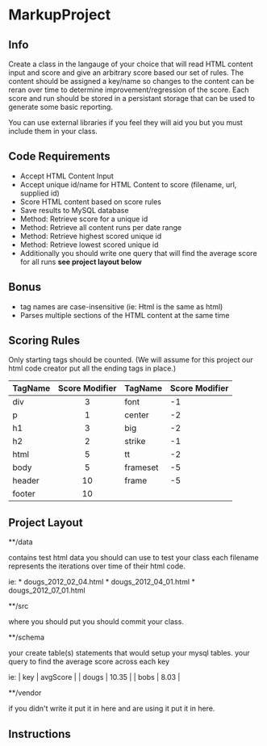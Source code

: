 MarkupProject
=============

Info
----
Create a class in the langauge of your choice that will read HTML content input and score and give 
an arbitrary score based our set of rules. The content should be assigned a key/name so changes to the content can be reran over time
to determine improvement/regression of the score. Each score and run should be stored in a persistant
storage that can be used to generate some basic reporting. 

You can use external libraries if you feel they will aid you but you must include them in your class.

Code Requirements
-----------------
* Accept HTML Content Input
* Accept unique id/name for HTML Content to score (filename, url, supplied id)
* Score HTML content based on score rules
* Save results to MySQL database
* Method: Retrieve score for a unique id
* Method: Retrieve all content runs per date range
* Method: Retrieve highest scored unique id
* Method: Retrieve lowest scored unique id
* Additionally you should write one query that will find the average score for all runs **__see project layout below__**

## Bonus
* tag names are case-insensitive (ie: Html is the same as html)
* Parses multiple sections of the HTML content at the same time 

Scoring Rules
-------------
Only starting tags should be counted. (We will assume for this project our html code creator
put all the ending tags in place.)

| TagName | Score Modifier | TagName | Score Modifier |
| ------- | :------------: | ------- | -------------- |
| div     | 3              | font    | -1             |
| p       | 1              | center  | -2             |
| h1      | 3              | big     | -2             |
| h2      | 2              | strike  | -1             |
| html    | 5              | tt      | -2             |
| body    | 5              | frameset| -5             |
| header  | 10             | frame   | -5             |
| footer  | 10             |

Project Layout
--------------
**/data

contains test html data you should can use to test your class each filename represents 
the iterations over time of their html code.

ie: * dougs_2012_02_04.html 
    * dougs_2012_04_01.html 
    * dougs_2012_07_01.html

**/src

where you should put you should commit your class. 

**/schema

your create table(s) statements that would setup your mysql tables.
your query to find the average score across each key

ie: 
|  key  | avgScore |
| dougs | 10.35    |
| bobs  | 8.03     |

**/vendor

if you didn't write it put it in here and are using it put it in here.

Instructions
------------


